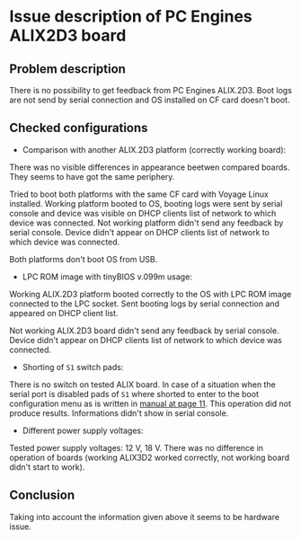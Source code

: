 Issue description of PC Engines ALIX2D3 board
=============================================

Problem description
-------------------

There is no possibility to get feedback from PC Engines ALIX.2D3. Boot logs
are not send by serial connection and OS installed on CF card doesn't boot.

Checked configurations
----------------------

* Comparison with another ALIX.2D3 platform (correctly working board):

There was no visible differences in appearance beetwen compared boards.
They seems to have got the same periphery.

Tried to boot both platforms with the same CF card with Voyage Linux installed.
Working platform booted to OS, booting logs were sent by serial console and 
device was visible on DHCP clients list of network to which device was 
connected.
Not working platform didn't send any feedback by serial console. Device didn't 
appear on DHCP clients list of network to which device was connected.

Both platforms don't boot OS from USB.

* LPC ROM image with tinyBIOS v.099m usage:

Working ALIX.2D3 platform booted correctly to the OS with LPC ROM image 
connected to the LPC socket. Sent booting logs by serial connection and
appeared on DHCP client list.

Not working ALIX.2D3 board didn't send any feedback by serial console.
Device didn't appear on DHCP clients list of network to which device was
connected.

* Shorting of `S1` switch pads:

There is no switch on tested ALIX board. In case of a situation when the serial
port is disabled pads of `S1` where shorted to enter to the boot configuration 
menu as is written in [manual at page 11](http://www.pcengines.ch/pdf/alix2.pdf).
This operation did not produce results. Informations didn't show in serial 
console.

* Different power supply voltages:

Tested power supply voltages: 12 V, 18 V.
There was no difference in operation of boards (working ALIX3D2 worked 
correctly, not working board didn't start to work).

Conclusion
----------

Taking into account the information given above it seems to be hardware issue.
